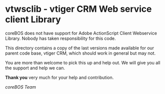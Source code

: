 vtwsclib - vtiger CRM Web service client Library
=======

coreBOS does not have support for Adobe ActionScript Client Webservice Library. Nobody has taken responsibility for this code.

This directory contains a copy of the last versions made available for our parent code base, vtiger CRM, which should work in general but may not.

You are more than welcome to pick this up and help out. We will give you all the support and help we can.

**Thank you** very much for your help and contribution.

*coreBOS Team*

